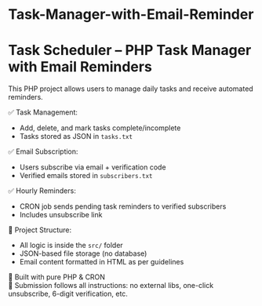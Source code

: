 # Task-Manager-with-Email-Reminder

# Task Scheduler – PHP Task Manager with Email Reminders

This PHP project allows users to manage daily tasks and receive automated reminders.

✅ Task Management:
- Add, delete, and mark tasks complete/incomplete
- Tasks stored as JSON in `tasks.txt`

✅ Email Subscription:
- Users subscribe via email + verification code
- Verified emails stored in `subscribers.txt`

✅ Hourly Reminders:
- CRON job sends pending task reminders to verified subscribers
- Includes unsubscribe link

📌 Project Structure:
- All logic is inside the `src/` folder
- JSON-based file storage (no database)
- Email content formatted in HTML as per guidelines

🧰 Built with pure PHP & CRON  
🧠 Submission follows all instructions: no external libs, one-click unsubscribe, 6-digit verification, etc.

